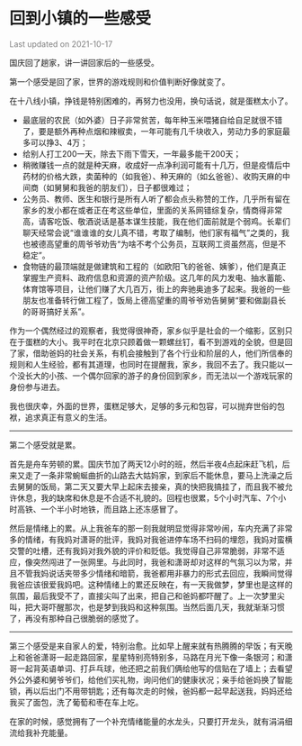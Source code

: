 # 回到小镇的一些感受

<font color=gray>Last updated on 2021-10-17</font>

国庆回了趟家，讲一讲回家后的一些感受。

第一个感受是回了家，世界的游戏规则和价值判断好像就变了。

在十八线小镇，挣钱是特别困难的，再努力也没用，换句话说，就是蛋糕太小了。

- 最底层的农民（如外婆）日子非常贫苦，每年种玉米喂猪自给自足就很不错了，要是额外再种点烟和辣椒卖，一年可能有几千块收入，劳动力多的家庭最多可以挣3、4万；
- 给别人打工200一天，除去下雨下雪天，一年最多能干200天；
- 稍微赚钱一点的就是种天麻，收成好一点净利润可能有十几万，但是疫情后中药材的价格大跌，卖菌种的（如我爸）、种天麻的（如幺爸爸）、收购天麻的中间商（如舅舅和我爸的朋友们），日子都很难过；
- 公务员、教师、医生和银行是所有人听了都会点头称赞的工作，几乎所有留在家乡的发小都在或者正在考这些单位，里面的关系网错综复杂，情商得非常高，请客吃饭、敬酒说话是基本谋生技能，我在他们面前就是个弱鸡。长辈们聊天经常会说“谁谁谁的女儿真不错，考取了编制，他们家有福气”之类的，我也被德高望重的周爷爷劝告“为啥不考个公务员，互联网工资虽然高，但是不稳定”。
- 食物链的最顶端就是做建筑和工程的（如欧阳飞的爸爸、姨爹），他们是真正掌握生产资料、政府信息和资源的资产阶级。这几年的风力发电、抽水蓄能、体育馆等项目，让他们赚了大几百万，街上的奔驰奥迪多了起来。我爸的一些朋友也准备转行做工程了，饭局上德高望重的周爷爷劝告舅舅“要和做副县长的哥哥搞好关系”。

作为一个偶然经过的观察者，我觉得很神奇，家乡似乎是社会的一个缩影，区别只在于蛋糕的大小。我平时在北京只顾着做一颗螺丝钉，看不到游戏的全貌，但是回了家，借助爸妈的社会关系，有机会接触到了各个行业和阶层的人，他们所信奉的规则和人生经验，都有其道理，也同时在提醒我，家乡，我回不去了。我只能以一个没长大的小孩、一个偶尔回家的游子的身份回到家乡，而无法以一个游戏玩家的身份参与进去。

我也很庆幸，外面的世界，蛋糕足够大，足够的多元和包容，可以抛弃世俗的包袱，追求真正有意义的生活。

---

第二个感受就是累。

首先是舟车劳顿的累。国庆节加了两天12小时的班，然后半夜4点起床赶飞机，后来又走了一条非常蜿蜒曲折的山路去大姑妈家，到家后不能休息，要马上洗澡之后去舅舅的饭局，第二天又要大早上起床去接亲，真的快把我搞挂了，而且我不被允许休息，我的缺席和休息是不合适不礼貌的。回程也很累，5个小时汽车、7个小时高铁、一个半小时地铁，而且路上还冻感冒了。

然后是情绪上的累。从上我爸车的那一刻我就明显觉得非常吵闹，车内充满了非常多的情绪，有我妈对潇哥的批评，我妈对我爸进停车场不扫码的埋怨，我妈对蛮横交警的吐槽，还有我妈对我外貌的评价和贬低。我觉得自己非常脆弱，非常不适应，像突然闯进了一张网里。与此同时，我爸和潇哥却对这样的气氛习以为常，并且不管我妈说话夹带多少情绪和暗箭，我爸都用非暴力的形式去回应，我瞬间觉得我爸应该很爱我妈吧。这种情绪上的累还反映在，有一天我做梦，梦里也是这样的氛围，最后我受不了，直接尖叫了出来，把自己和爸妈都吓醒了。上一次梦里尖叫，把大哥吓醒那次，也是梦到我妈和这种氛围。当然后面几天，我就渐渐习惯了，再没有那种自己很脆弱的感觉了。

---

第三个感受是来自家人的爱，特别治愈。比如早上醒来就有热腾腾的早饭；有天晚上和爸爸潇哥一起走路回家，星星特别亮特别多，马路在月光下像一条银河；和潇哥一起背英语单词、打乒乓球，他还把之前我们俩给他写的信贴在了墙上；去看望外公外婆和舅爷爷们，给他们买礼物，询问他们的健康状况；亲手给爸妈换了智能锁，再以后出门不用带钥匙；还有每次走的时候，爸妈都一起早起送我，妈妈还给我买了面包，洗了葡萄和枣在车上吃。

在家的时候，感觉拥有了一个补充情绪能量的水龙头，只要打开龙头，就有涓涓细流给我补充能量。
